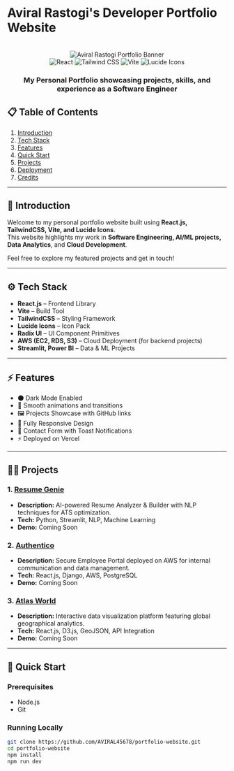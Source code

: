 # Aviral Rastogi's Developer Portfolio Website

<div align="center">
  <br />
  <img src="./banner.png" alt="Aviral Rastogi Portfolio Banner">
  <br />
  <div>
    <img src="https://img.shields.io/badge/-React-61DAFB?style=for-the-badge&logo=react&logoColor=black" alt="React" />
    <img src="https://img.shields.io/badge/-TailwindCSS-06B6D4?style=for-the-badge&logo=tailwindcss" alt="Tailwind CSS" />
    <img src="https://img.shields.io/badge/-Vite-646CFF?style=for-the-badge&logo=vite&logoColor=white" alt="Vite" />
    <img src="https://img.shields.io/badge/-Lucide Icons-FD4D4D?style=for-the-badge&logo=lucide" alt="Lucide Icons" />
  </div>
  <h3 align="center">My Personal Portfolio showcasing projects, skills, and experience as a Software Engineer</h3>
</div>

## 📋 Table of Contents

1. [Introduction](#-introduction)
2. [Tech Stack](#-tech-stack)
3. [Features](#-features)
4. [Quick Start](#-quick-start)
5. [Projects](#-projects)
6. [Deployment](#-deployment)
7. [Credits](#-credits)

---

## 🚀 Introduction

Welcome to my personal portfolio website built using **React.js, TailwindCSS, Vite, and Lucide Icons**.  
This website highlights my work in **Software Engineering, AI/ML projects, Data Analytics**, and **Cloud Development**.

Feel free to explore my featured projects and get in touch!

---

## ⚙️ Tech Stack

* **React.js** – Frontend Library
* **Vite** – Build Tool
* **TailwindCSS** – Styling Framework
* **Lucide Icons** – Icon Pack
* **Radix UI** – UI Component Primitives
* **AWS (EC2, RDS, S3)** – Cloud Deployment (for backend projects)
* **Streamlit, Power BI** – Data & ML Projects

---

## ⚡️ Features

* 🌑 Dark Mode Enabled
* 💫 Smooth animations and transitions
* 🖼️ Projects Showcase with GitHub links
* 📱 Fully Responsive Design
* 📩 Contact Form with Toast Notifications
* ⚡ Deployed on Vercel

---

## 👨‍💻 Projects

### 1. [Resume Genie](https://github.com/AVIRAL45678/ResumeGenie)
- **Description:** AI-powered Resume Analyzer & Builder with NLP techniques for ATS optimization.
- **Tech:** Python, Streamlit, NLP, Machine Learning
- **Demo:** Coming Soon

### 2. [Authentico](https://github.com/AVIRAL45678/Authentico)
- **Description:** Secure Employee Portal deployed on AWS for internal communication and data management.
- **Tech:** React.js, Django, AWS, PostgreSQL
- **Demo:** Coming Soon

### 3. [Atlas World](https://github.com/AVIRAL45678/AtlasWorld)
- **Description:** Interactive data visualization platform featuring global geographical analytics.
- **Tech:** React.js, D3.js, GeoJSON, API Integration
- **Demo:** Coming Soon

---

## 🏁 Quick Start

### Prerequisites

- Node.js
- Git

### Running Locally

```bash
git clone https://github.com/AVIRAL45678/portfolio-website.git
cd portfolio-website
npm install
npm run dev

